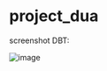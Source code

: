 # project_dua

screenshot DBT:

![image](https://github.com/user-attachments/assets/37fd1c16-0833-40ea-b404-b1a7df001839)

